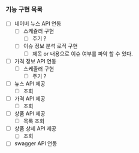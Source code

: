 ### 기능 구현 목록

- [ ] 네이버 뉴스 API 연동
    - [ ] 스케쥴러 구현
        - [ ] 주기 ?
    - [ ] 이슈 정보 분석 로직 구현
        - [ ] 제목 or 내용으로 이슈 여부를 파악 할 수 있다.

- [ ] 가격 정보 API 연동
    - [ ] 스케줄러 구현
        - [ ] 주기 ?

- [ ] 뉴스 API 제공
    - [ ] 조회

- [ ] 가격 API 제공
    - [ ] 조회

- [ ] 상품 API 제공
    - [ ] 목록 조회

- [ ] 상품 상세 API 제공
    - [ ] 조회
- [ ] swagger API 연동
